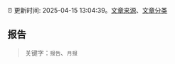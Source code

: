 :alarm_clock: 更新时间: 2025-04-15 13:04:39。[文章来源](/README.md)、[文章分类](/TAGS.md)

## 报告


> 关键字：`报告`、`月报`



